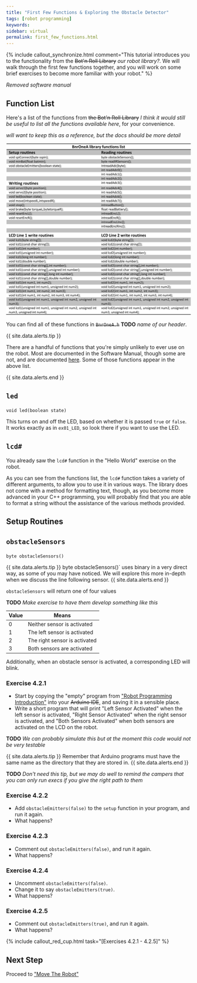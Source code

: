 ```yaml
---
title: "First Few Functions & Exploring the Obstacle Detector"
tags: [robot programming]
keywords:
sidebar: virtual 
permalink: first_few_functions.html
---
```



{% include callout_synchronize.html comment="This tutorial introduces you to the functionality from the <strike>Bot'n Roll Library</strike> <em>our robot library?</em>. We will walk through the first few functions together, and you will work on some brief exercises to become more familiar with your robot." %}

*Removed software manual*

## Function List

Here's a list of the functions from ~~the Bot'n Roll Library~~ *I think it would still be useful to list all the functions available here*, for your convenience.

*will want to keep this as a reference, but the docs should be more detail*

![Bot'n Roll Functions](images/software_function_list.png)

You can find all of these functions in ~~`BnrOneA.h`~~ **TODO** *name of our header*.

{{ site.data.alerts.tip }}

There are a handful of functions that you're simply unlikely to ever use on the robot. Most are documented in the Software Manual, though some are not, and are documented <a href="/less_used_functions.html">here</a>. Some of those functions appear in the above list.

{{ site.data.alerts.end }}

## `led`

`void led(boolean state)`

This turns on and off the LED, based on whether it is passed `true` or `false`. It works exactly as in `ex01_LED`, so look there if you want to use the LED.

## `lcd#`

You already saw the `lcd#` function in the "Hello World" exercise on the robot.

As you can see from the functions list, the `lcd#` function takes a variety of different arguments, to allow you to use it in various ways. The library does not come with a method for formatting text, though, as you become more advanced in your C++ programming, you will probably find that you are able to format a string without the assistance of the various methods provided.

## Setup Routines

## `obstacleSensors`

`byte obstacleSensors()`

{{ site.data.alerts.tip }}
byte obstacleSensors()` uses binary in a very direct way, as some of you may have noticed. We will explore this more in-depth when we discuss the line following sensor.
{{ site.data.alerts.end }}

`obstacleSensors` will return one of four values

**TODO** *Make exercise to have them develop something like this*

Value    | Means
--------|-------------
0	| Neither sensor is activated
1	| The left sensor is activated
2	| The right sensor is activated
3	| Both sensors are activated

Additionally, when an obstacle sensor is activated, a corresponding LED will blink.

### Exercise 4.2.1

- Start by copying the "empty" program from ["Robot Programming Introduction"](/robot_programming_introduction.html) into your ~~Arduino IDE~~, and saving it in a sensible place.
- Write a short program that will print "Left Sensor Activated" when the left sensor is activated, "Right Sensor Activated" when the right sensor is activated, and "Both Sensors Activated" when both sensors are activated on the LCD on the robot.

**TODO** *We can probably simulate this but at the moment this code would not be very testable*

{{ site.data.alerts.tip }}
Remember that Arduino programs must have the same name as the directory that they are stored in.
{{ site.data.alerts.end }}

**TODO** *Don't need this tip, but we may do well to remind the campers that you can only run execs if you give the right path to them*

### Exercise 4.2.2
- Add `obstacleEmitters(false)` to the `setup` function in your program, and run it again.
- What happens?

### Exercise 4.2.3
- Comment out `obstacleEmitters(false)`, and run it again.
- What happens?

### Exercise 4.2.4
- Uncomment `obstacleEmitters(false)`.
- Change it to say `obstacleEmitters(true)`.
- What happens?

### Exercise 4.2.5
- Comment out `obstacleEmitters(true)`, and run it again.
- What happens?

{% include callout_red_cup.html task="[Exercises 4.2.1 - 4.2.5]" %}

## Next Step

Proceed to ["Move The Robot"](move_the_robot.html)
